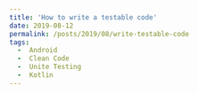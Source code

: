 ```yaml
---
title: 'How to write a testable code'
date: 2019-08-12
permalink: /posts/2019/08/write-testable-code
tags:
  -  Android
  -  Clean Code
  -  Unite Testing
  -  Kotlin
---
```

